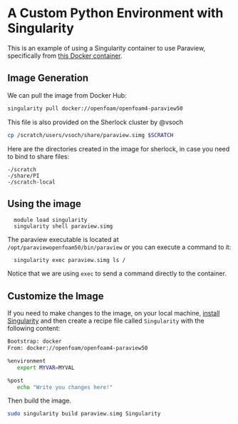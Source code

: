 # A Custom Python Environment with Singularity

This is an example of using a Singularity container to use Paraview, specifically from [this Docker container](https://hub.docker.com/r/openfoam/openfoam4-paraview50/).

## Image Generation
We can pull the image from Docker Hub:

```bash
singularity pull docker://openfoam/openfoam4-paraview50
```

This file is also provided on the Sherlock cluster by @vsoch

```bash
cp /scratch/users/vsoch/share/paraview.simg $SCRATCH
```

Here are the directories created in the image for sherlock, in case you need to bind to share files:

    -/scratch
    -/share/PI
    -/scratch-local


## Using the image

 
      module load singularity
      singularity shell paraview.simg


The paraview executable is located at `/opt/paraviewopenfoam50/bin/paraview` or you can execute a command to it:

      singularity exec paraview.simg ls /


Notice that we are using `exec` to send a command directly to the container.

## Customize the Image

If you need to make changes to the image, on your local machine, [install Singularity](https://singularityware.github.io/install-linux)
and then create a recipe file called `Singularity` with the following content:

```bash
Bootstrap: docker
From: docker://openfoam/openfoam4-paraview50

%environment
   export MYVAR=MYVAL

%post
   echo "Write you changes here!"
```

Then build the image.

```bash
sudo singularity build paraview.simg Singularity
```
